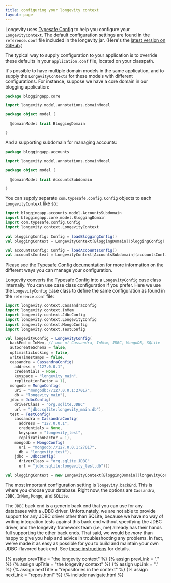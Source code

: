 ```yaml
---
title: configuring your longevity context
layout: page
---
```


Longevity uses [Typesafe
Config](https://github.com/typesafehub/config) to help you configure
your `LongevityContext`. The default configuration settings are found
in the `reference.conf` file included in the longevity jar. (Here's
the [latest version on
GitHub](https://github.com/longevityframework/longevity/blob/master/longevity/src/main/resources/reference.conf).)

The typical way to supply configuration to your application is to
override these defaults in your `application.conf` file, located on
your classpath.

It's possible to have multiple domain models in the same application, and to supply the
`LongevityContexts` for these models with different configurations. For instance, suppose we have a
core domain in our blogging application:

```scala
package bloggingapp.core

import longevity.model.annotations.domainModel

package object model {

  @domainModel trait BloggingDomain

}
```

And a supporting subdomain for managing accounts:

```scala
package bloggingapp.accounts

import longevity.model.annotations.domainModel

package object model {

  @domainModel trait AccountsSubdomain

}
```

You can supply separate `com.typesafe.config.Config` objects to each
`LongevityContext` like so:

```scala
import bloggingapp.accounts.model.AccountsSubdomain
import bloggingapp.core.model.BloggingDomain
import com.typesafe.config.Config
import longevity.context.LongevityContext

val bloggingConfig: Config = loadBloggingConfig()
val bloggingContext = LongevityContext[BloggingDomain](bloggingConfig)

val accountsConfig: Config = loadAccountsConfig()
val accountsContext = LongevityContext[AccountsSubdomain](accountsConfig)
```

Please see the [Typesafe Config documentation](https://github.com/typesafehub/config#overview) for
more information on the different ways you can manage your configuration.

Longevity converts the Typesafe Config into a `LongevityConfig` case
class internally. You can use case class configuration if you
prefer. Here we use the `LongevityConfig` case class to define the
same configuration as found in the `reference.conf` file:

```scala
import longevity.context.CassandraConfig
import longevity.context.InMem
import longevity.context.JdbcConfig
import longevity.context.LongevityConfig
import longevity.context.MongoConfig
import longevity.context.TestConfig

val longevityConfig = LongevityConfig(
  backEnd = InMem, // one of Cassandra, InMem, JDBC, MongoDB, SQLite
  autocreateSchema = false,
  optimisticLocking = false,
  writeTimestamps = false,
  cassandra = CassandraConfig(
    address = "127.0.0.1",
    credentials = None,
    keyspace = "longevity_main",
    replicationFactor = 1),
  mongodb = MongoConfig(
    uri = "mongodb://127.0.0.1:27017",
    db = "longevity_main"),
  jdbc = JdbcConfig(
    driverClass = "org.sqlite.JDBC"
    url = "jdbc:sqlite:longevity_main.db"),
  test = TestConfig(
    cassandra = CassandraConfig(
      address = "127.0.0.1",
      credentials = None,
      keyspace = "longevity_test",
      replicationFactor = 1),
    mongodb = MongoConfig(
      uri = "mongodb://127.0.0.1:27017",
      db = "longevity_test"),
    jdbc = JdbcConfig(
      driverClass = "org.sqlite.JDBC"
      url = "jdbc:sqlite:longevity_test.db")))

val bloggingContext = new LongevityContext[BloggingDomain](longevityConfig)
```

The most important configuration setting is `longevity.backEnd`. This
is where you choose your database. Right now, the options are
`Cassandra`, `JDBC`, `InMem`, `Mongo`, and `SQLite`.

The `JDBC` back end is a generic back end that you can use for any
databases with a JDBC driver. Unfortunately, we are not able to
provide support for any JDBC driver other than SQLite, because we have
no way of writing integration tests against this back end without
specifying the JDBC driver, and the longevity framework team (i.e.,
me) already has their hands full supporting the other back ends. That
said, we would be *more* than happy to give you help and advice in
troubleshooting any problems. In fact, we've made it as easy as
possible for you to build and maintain your own JDBC-flavored back
end. See [these
instructions](https://github.com/longevityframework/longevity/wiki/How-to-create-a-new-JDBC-back-end)
for details.

{% assign prevTitle = "the longevity context" %}
{% assign prevLink  = "." %}
{% assign upTitle   = "the longevity context" %}
{% assign upLink    = "." %}
{% assign nextTitle = "repositories in the context" %}
{% assign nextLink  = "repos.html" %}
{% include navigate.html %}
